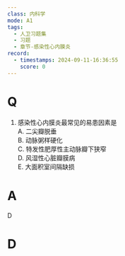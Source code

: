 ```yaml
---
class: 内科学
mode: A1
tags:
  - 人卫习题集
  - 习题
  - 章节-感染性心内膜炎
record:
  - timestamps: 2024-09-11-16:36:55
    score: 0
---
```


# Q
1. 感染性心内膜炎最常见的易患因素是  
A. 二尖瓣脱垂  
B. 动脉粥样硬化  
C. 特发性肥厚性主动脉瓣下狭窄  
D. 风湿性心脏瓣膜病  
E. 大面积室间隔缺损  
# A
D
# D

